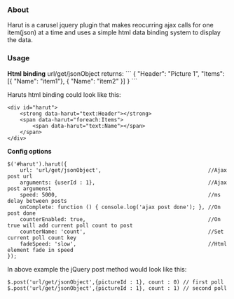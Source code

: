 <h3>About</h3>
Harut is a carusel jquery plugin that makes reocurring ajax calls for one item(json) at a time and uses a simple html data binding system to display the data.

<h3>Usage</h3>
<strong>Html binding</strong>
url/get/jsonObject returns:
```
{
    "Header": "Picture 1",
    "Items": [{
        "Name": "item1"}, {
        "Name": "item2"
    }]
}
```

Haruts html binding could look like this:
```
<div id="harut">
    <strong data-harut="text:Header"></strong>
    <span data-harut="foreach:Items">
        <span data-harut="text:Name"></span>
    </span>
</div>
```

<strong>Config options</strong>
```
$('#harut').harut({
    url: 'url/get/jsonObject',                                  //Ajax post url
    arguments: {userId : 1},                                    //Ajax post argumenst
    speed: 5000,                                                //ms delay between posts
    onComplete: function () { console.log('ajax post done'); }, //On post done
    counterEnabled: true,                                       //On true will add current poll count to post               
    counterName: 'count',                                       //Set current poll count key
    fadeSpeed: 'slow',                                          //Html element fade in speed
});
```

In above example the jQuery post method would look like this:
```
$.post('url/get/jsonObject',{pictureId : 1}, count : 0) // first poll
$.post('url/get/jsonObject',{pictureId : 1}, count : 1) // second poll
```



